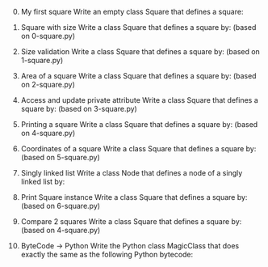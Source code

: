 0. My first square
Write an empty class Square that defines a square:


1. Square with size
Write a class Square that defines a square by: (based on 0-square.py)


2. Size validation
Write a class Square that defines a square by: (based on 1-square.py)


3. Area of a square
Write a class Square that defines a square by: (based on 2-square.py)


4. Access and update private attribute
Write a class Square that defines a square by: (based on 3-square.py)


5. Printing a square
Write a class Square that defines a square by: (based on 4-square.py)



6. Coordinates of a square
Write a class Square that defines a square by: (based on 5-square.py)



7. Singly linked list
Write a class Node that defines a node of a singly linked list by:



8. Print Square instance
Write a class Square that defines a square by: (based on 6-square.py)


9. Compare 2 squares
Write a class Square that defines a square by: (based on 4-square.py)


10. ByteCode -> Python 
Write the Python class MagicClass that does exactly the same as the following Python bytecode:

